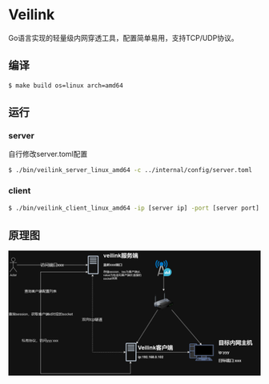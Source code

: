 # Veilink
Go语言实现的轻量级内网穿透工具，配置简单易用，支持TCP/UDP协议。
## 编译
```bash
$ make build os=linux arch=amd64
```
## 运行
### server
自行修改server.toml配置
```bash
$ ./bin/veilink_server_linux_amd64 -c ../internal/config/server.toml 
```
### client
```bash
$ ./bin/veilink_client_linux_amd64 -ip [server ip] -port [server port] -id [client id]
```
## 原理图
![](./docs/velink_back.drawio.png)